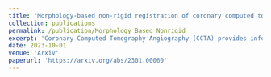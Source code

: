 ```yaml
---
title: "Morphology-based non-rigid registration of coronary computed tomography and intravascular images through virtual catheter path optimization"
collection: publications
permalink: /publication/Morphology_Based_Nonrigid
excerpt: 'Coronary Computed Tomography Angiography (CCTA) provides information on the presence, extent, and severity of obstructive coronary artery disease. Large-scale clinical studies analyzing CCTA-derived metrics typically require ground-truth validation in the form of high-fidelity 3D intravascular imaging. However, manual rigid alignment of intravascular images to corresponding CCTA images is both time consuming and user-dependent. Moreover, intravascular modalities suffer from several non-rigid motion-induced distortions arising from distortions in the imaging catheter path. To address these issues, we here present a semi-automatic segmentation-based framework for both rigid and non-rigid matching of intravascular images to CCTA images. We formulate the problem in terms of finding the optimal \emph{virtual catheter path} that samples the CCTA data to recapitulate the coronary artery morphology found in the intravascular image. We validate our co-registration framework on a cohort of n=40 patients using bifurcation landmarks as ground truth for longitudinal and rotational registration. Our results indicate that our non-rigid registration significantly outperforms other co-registration approaches for luminal bifurcation alignment in both longitudinal (mean mismatch: 3.3 frames) and rotational directions (mean mismatch: 28.6 degrees). By providing a differentiable framework for automatic multi-modal intravascular data fusion, our developed co-registration modules significantly reduces the manual effort required to conduct large-scale multi-modal clinical studies while also providing a solid foundation for the development of machine learning-based co-registration approaches.'
date: 2023-10-01
venue: 'Arxiv'
paperurl: 'https://arxiv.org/abs/2301.00060'
---
```

